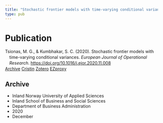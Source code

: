 ```yaml
---
title: "Stochastic frontier models with time-varying conditional variances"
type: pub
---
```

<h1>Publication</h1>
<article id="csl-bib-container-DTCQDHBY" class="csl-bib-container">
  <div class="csl-bib-body" style="line-height: 1.35; padding-left: 1em; text-indent:-1em;">
  <div class="csl-entry">Tsionas, M. G., &amp; Kumbhakar, S. C. (2020). Stochastic frontier models with time-varying conditional variances. <i>European Journal of Operational Research</i>. <a href="https://doi.org/10.1016/j.ejor.2020.11.008">https://doi.org/10.1016/j.ejor.2020.11.008</a></div>
</div>
  <div class="csl-bib-buttons">
    <a href="#taxonomy-article-DTCQDHBY" class="csl-bib-button">Archive</a>
    <a href="https://app.cristin.no/results/show.jsf?id=1859259" alt="Cristin URL" class="csl-bib-button">Cristin</a>
    <a href="http://zotero.org/groups/5022929/items/DTCQDHBY" alt="Zotero URL" class="csl-bib-button">Zotero</a>
    <a href="http://ezproxy.inn.no/login?url=https://doi.org/10.1016/j.ejor.2020.11.008" class="csl-bib-button">EZproxy</a>
  </div>
  <div id="csl-bib-meta-container-DTCQDHBY"></div>
</article>
<div id="csl-bib-meta-DTCQDHBY" class="csl-bib-meta">
  <article id="taxonomy-article-DTCQDHBY" class="taxonomy-article">
    <h1>Archive</h1>
    <ul>
      <li>Inland Norway University of Applied Sciences</li>
      <li>Inland School of Business and Social Sciences</li>
      <li>Department of Business Administration</li>
      <li>2020</li>
      <li>December</li>
    </ul>
  </article>
</div>
